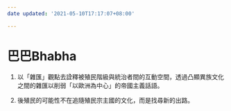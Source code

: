 ```yaml
---
date updated: '2021-05-10T17:17:07+08:00'

---
```


# 巴巴Bhabha

1.  以「雜匯」觀點去詮釋被殖民階級與統治者間的互動空間，透過凸顯異族文化之間的雜匯以削弱「以歐洲為中心」的帝國主義話語。

2.  後殖民的可能性不在追隨殖民宗主國的文化，而是找尋新的出路。
